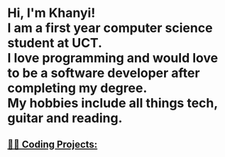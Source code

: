 <h1>Hi, I'm Khanyi! <br/>
I am a first year computer science student at UCT. <br>
I love programming and would love to be a software developer after completing my degree. <br>
My hobbies include all things tech, guitar and reading.<br/><a  href="https://github.com/khanyiz919"</a></h1>


<h2>👨‍💻 Coding Projects:</h2>





